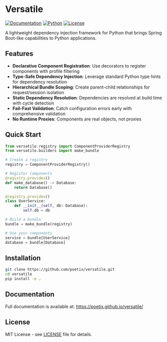 # Versatile

[![Documentation](https://img.shields.io/badge/docs-GitHub%20Pages-blue)](https://poetix.github.io/versatile/)
[![Python](https://img.shields.io/badge/python-3.9%2B-blue)](https://www.python.org/)
[![License](https://img.shields.io/badge/license-MIT-green)](LICENSE)

A lightweight dependency injection framework for Python that brings Spring Boot-like capabilities to Python applications.

## Features

- **Declarative Component Registration**: Use decorators to register components with profile filtering
- **Type-Safe Dependency Injection**: Leverage standard Python type hints for dependency resolution
- **Hierarchical Bundle Scoping**: Create parent-child relationships for request/session isolation
- **Static Dependency Resolution**: Dependencies are resolved at build time with cycle detection
- **Fail-Fast Validation**: Catch configuration errors early with comprehensive validation
- **No Runtime Proxies**: Components are real objects, not proxies

## Quick Start

```python
from versatile.registry import ComponentProviderRegistry
from versatile.builders import make_bundle

# Create a registry
registry = ComponentProviderRegistry()

# Register components
@registry.provides()
def make_database() -> Database:
    return Database()

@registry.provides()
class UserService:
    def __init__(self, db: Database):
        self.db = db

# Build a bundle
bundle = make_bundle(registry)

# Use your components
service = bundle[UserService]
database = bundle[Database]
```

## Installation

```bash
git clone https://github.com/poetix/versatile.git
cd versatile
pip install -e .
```

## Documentation

Full documentation is available at: https://poetix.github.io/versatile/

## License

MIT License - see [LICENSE](LICENSE) file for details.